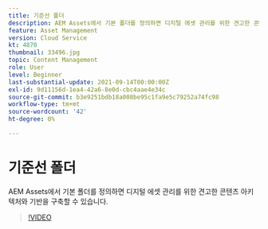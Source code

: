 ```yaml
---
title: 기준선 폴더
description: AEM Assets에서 기본 폴더를 정의하면 디지털 에셋 관리를 위한 견고한 콘텐츠 아키텍처와 기반을 구축할 수 있습니다.
feature: Asset Management
version: Cloud Service
kt: 4870
thumbnail: 33496.jpg
topic: Content Management
role: User
level: Beginner
last-substantial-update: 2021-09-14T00:00:00Z
exl-id: 9d11156d-1ea4-42a6-8e0d-cbc4aae4e34c
source-git-commit: b3e9251bdb18a008be95c1fa9e5c79252a74fc98
workflow-type: tm+mt
source-wordcount: '42'
ht-degree: 0%

---
```


# 기준선 폴더

AEM Assets에서 기본 폴더를 정의하면 디지털 에셋 관리를 위한 견고한 콘텐츠 아키텍처와 기반을 구축할 수 있습니다.

>[!VIDEO](https://video.tv.adobe.com/v/33496?quality=12&learn=on)
